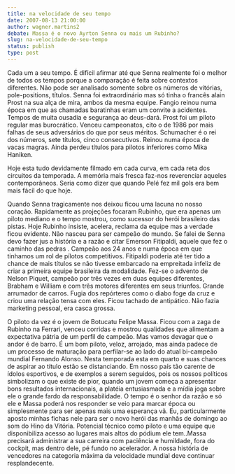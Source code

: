 ```yaml
---
title: na velocidade de seu tempo
date: 2007-08-13 21:00:00
author: wagner.martins2
debate: Massa é o novo Ayrton Senna ou mais um Rubinho?
slug: na-velocidade-de-seu-tempo
status: publish 
type: post
---
```


Cada um a seu tempo. É difícil afirmar até que Senna realmente foi o melhor de todos os tempos porque a comparação é feita sobre contextos diferentes. Não pode ser analisado somente sobre os números de vitórias, pole-positions, títulos. Senna foi extraordinário mas só tinha o francês alain Prost na sua alça de mira, ambos da mesma equipe. Fangio reinou numa época em que as chamadas baratinhas eram um convite a acidentes. Tempos de muita ousadia e segurança ao deus-dará. Prost foi um piloto regular mas burocrático. Venceu campeonatos, cito o de 1986 por mais falhas de seus adversários do que por seus méritos. Schumacher é o rei dos números, sete títulos, cinco consecutivos. Reinou numa época de vacas magras. Ainda perdeu títulos para pilotos inferiores como Mika Haniken.  

Hoje esta tudo devidamente filmado em cada curva, em cada reta dos circuitos da temporada. A memória mais fresca faz-nos reverenciar aqueles contemporâneos. Seria como dizer que quando Pelé fez mil gols era bem mais fácil do que hoje.   

Quando Senna tragicamente nos deixou ficou uma lacuna no nosso coração. Rapidamente as projeções focaram Rubinho, que era apenas um piloto mediano e o tempo mostrou, como sucessor do herói brasileiro das pistas. Hoje Rubinho insiste, acelera, reclama da equipe mas a verdade ficou evidente. Não nasceu para ser campeão do mundo. Se falei de Senna devo fazer jus a história e a razão e citar Emerson Fitipaldi, aquele que fez o caminho das pedras . Campeão aos 24 anos e numa época em que tinhamos um rol de pílotos competitivos. Fitipaldi poderia até ter tido a chance de mais títulos se não tivesse embarcado na empreitada infeliz de criar a primeira equipe brasileira da modalidade. Fez-se o advento de Nelson Piquet, campeão por três vezes em duas equipes diferentes, Brabham e William e com três motores diferentes em seus triunfos. Grande arrumador de carros. Fugia dos repórteres como o diabo foge da cruz e criou uma relação tensa com eles. Ficou tachado de antipático. Não fazia marketing pessoal, era casca grossa.  

O piloto da vez é o jovem de Botucatu Felipe Massa. Ficou com a zaga de Rubinho na Ferrari, venceu corridas e mostrou qualidades que alimentam a expectativa pátria de um perfil de campeão. Mas vamos devagar que o andor é de barro. É um bom piloto, veloz, arrojado, mas ainda padece de um processo de maturação para perfilar-se ao lado do atual bi-campeão mundial Fernando Alonso. Nesta temporada esta em quarto e suas chances de aspirar ao título estão se distanciando. Em nosso país tão carente de ídolos esportivos, e de exemplos a serem seguidos, pois os nossos políticos simbolizam o que existe de pior, quando um jovem começa a apresentar bons resultados internacionais, a platéia entusiasmada e a mídia joga sobre ele o grande fardo da responsabilidade. O tempo é o senhor da razão e só ele e Massa poderá nos responder se veio para marcar época ou simplesmente para ser apenas mais uma esperança vã. Eu, particularmente aposto minhas fichas nele para ser o novo herói das manhãs de domingo ao som do Hino da Vitória. Potencial técnico como piloto e uma equipe que disponibiliza acesso ao lugares mais altos do pódium ele tem..Massa precisará administrar a sua carreira com paciência e humildade, fora do cockpit, mas dentro dele, pé fundo no acelerador. A nossa história de vencedores na categoria máxima da velocidade mundial deve continuar resplandecente.
